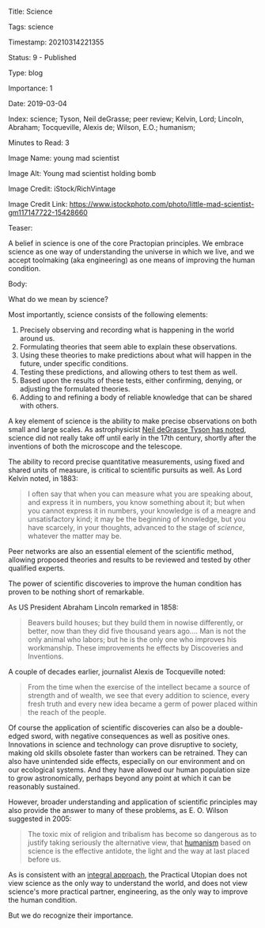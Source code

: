 Title:  Science

Tags:   science

Timestamp: 20210314221355

Status: 9 - Published

Type:   blog

Importance: 1

Date:   2019-03-04

Index:  science; Tyson, Neil deGrasse; peer review; Kelvin, Lord; Lincoln, Abraham; Tocqueville, Alexis de; Wilson, E.O.; humanism; 

Minutes to Read: 3

Image Name: young mad scientist

Image Alt: Young mad scientist holding bomb

Image Credit: iStock/RichVintage

Image Credit Link: https://www.istockphoto.com/photo/little-mad-scientist-gm117147722-15428660

Teaser: 

A belief in science is one of the core Practopian principles. We embrace science as one way of understanding the universe in which we live, and we accept toolmaking (aka engineering) as one means of improving the human condition.


Body: 

What do we mean by science?

Most importantly, science consists of the following elements:

1. Precisely observing and recording what is happening in the world around us.
2. Formulating theories that seem able to explain these observations. 
3. Using these theories to make predictions about what will happen in the future, under specific conditions. 
4. Testing these predictions, and allowing others to test them as well. 
5. Based upon the results of these tests, either confirming, denying, or adjusting the formulated theories. 
6. Adding to and refining a body of reliable knowledge that can be shared with others.

A key element of science is the ability to make precise observations on both small and large scales. As astrophysicist [Neil deGrasse Tyson has noted][tyson], science did not really take off until early in the 17th century, shortly after the inventions of both the microscope and the telescope. 

The ability to record precise quantitative measurements, using  fixed and shared units of measure, is critical to scientific pursuits as well. As Lord Kelvin noted, in 1883:  
 
> I often say that when you can measure what you are speaking about, and express it in numbers, you know something about it; but when you cannot express it in numbers, your knowledge is of a meagre and unsatisfactory kind; it may be the beginning of knowledge, but you have scarcely, in your thoughts, advanced to the stage of *science*, whatever the matter may be.

Peer networks are also an essential element of the scientific method, allowing proposed theories and results to be reviewed and tested by other qualified experts. 
 
The power of scientific discoveries to improve the human condition has proven to be nothing short of remarkable. 

As US President Abraham Lincoln remarked in 1858:

> Beavers build houses; but they build them in nowise differently, or better, now than they did five thousand years ago.... Man is not the only animal who labors; but he is the only one who improves his workmanship. These improvements he effects by Discoveries and Inventions. 

A couple of decades earlier, journalist Alexis de Tocqueville noted:

> From the time when the exercise of the intellect became a source of strength and of wealth, we see that every addition to science, every fresh truth and every new idea became a germ of power placed within the reach of the people.

Of course the application of scientific discoveries can also be a double-edged sword, with negative consequences as well as positive ones. Innovations in science and technology can prove disruptive to society, making old skills obsolete faster than workers can be retrained. They can also have unintended side effects, especially on our environment and on our ecological systems. And they have allowed our human population size to grow  astronomically, perhaps beyond any point at which it can be reasonably sustained. 

However, broader understanding and application of scientific principles may also provide the answer to many of these problems, as E. O. Wilson suggested in 2005:    
 
> The toxic mix of religion and tribalism has become so dangerous as to justify taking seriously the alternative view, that [humanism][] based on science is the effective antidote, the light and the way at last placed before us. 

As is consistent with an [integral approach][integral], the Practical Utopian does not view science as the only way to understand the world, and does not view science's more practical partner, engineering, as the only way to improve the human condition. 

But we do recognize their importance. 

[tyson]: https://www.huffingtonpost.com/neil-degrasse-tyson/what-science-is-and-how-and-why-it-works_b_8595642.html

[wilson]: http://www.newscientist.com/article/dn8254-can-biology-do-better-than-faith.html

[humanism]: ../../tags/humanism.html
[integral]: ../../tags/integral.html
[principles]: ../../core/principles.html
[science]: ../../tags/science.html
